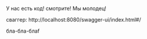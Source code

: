 У нас есть код! смотрите! Мы молодец!

сваггер:
http://localhost:8080/swagger-ui/index.html#/

бла-бла-блаf